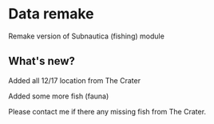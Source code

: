# Data remake
Remake version of Subnautica (fishing) module

## What's new?
<p>Added all 12/17 location from The Crater</p>
<p>Added some more fish (fauna)</p>
<p>Please contact me if there any missing fish from The Crater.</p>
